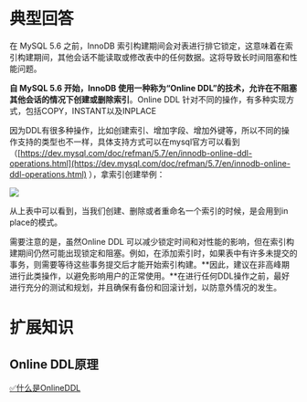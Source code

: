 # 典型回答


在 MySQL 5.6 之前，InnoDB 索引构建期间会对表进行排它锁定，这意味着在索引构建期间，其他会话不能读取或修改表中的任何数据。这将导致长时间阻塞和性能问题。



**自 MySQL 5.6 开始，InnoDB 使用一种称为“Online DDL”的技术，允许在不阻塞其他会话的情况下创建或删除索引**。Online DDL 针对不同的操作，有多种实现方式，包括COPY，INSTANT以及INPLACE



因为DDL有很多种操作，比如创建索引、增加字段、增加外键等，所以不同的操作支持的类型也不一样，具体支持方式可以在mysql官方可以看到（[https://dev.mysql.com/doc/refman/5.7/en/innodb-online-ddl-operations.html](https://dev.mysql.com/doc/refman/5.7/en/innodb-online-ddl-operations.html) ），拿索引创建举例：



![](https://cdn.nlark.com/yuque/0/2023/png/5378072/1699088229537-758c4d4a-4363-4d1b-9581-ce8f532d0141.png)



从上表中可以看到，当我们创建、删除或者重命名一个索引的时候，是会用到in place的模式。



需要注意的是，虽然Online DDL 可以减少锁定时间和对性能的影响，但在索引构建期间仍然可能出现锁定和阻塞。例如，在添加索引时，如果表中有许多未提交的事务，则需要等待这些事务提交后才能开始索引构建。**因此，建议在非高峰期进行此类操作，以避免影响用户的正常使用。**在进行任何DDL操作之前，最好进行充分的测试和规划，并且确保有备份和回滚计划，以防意外情况的发生。



# 扩展知识


## Online DDL原理


[✅什么是OnlineDDL](https://www.yuque.com/hollis666/qyhor6/lwxtmggon7ir4zzz)





